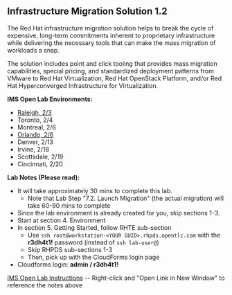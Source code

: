 
Infrastructure Migration Solution 1.2
---------------------------------------------------------------------

The Red Hat infrastructure migration solution helps to break the cycle of expensive, long-term commitments inherent to proprietary infrastructure while delivering the necessary tools that can make the mass migration of workloads a snap. 

The solution includes point and click tooling that provides mass migration capabilities, special pricing, and standardized deployment patterns from VMware to Red Hat Virtualization, Red Hat OpenStack Platform, and/or Red Hat Hyperconverged Infrastructure for Virtualization. 

**IMS Open Lab Environments:**
- [Raleigh, 2/3](https://www.opentlc.com/gg/gg.cgi?profile=generic_na_arwinata-redhat.com)
- Toronto, 2/4
- Montreal, 2/6
- [Orlando, 2/6](https://www.opentlc.com/gg/gg.cgi?profile=generic_na_arwinata-redhat.com)
- Denver, 2/13
- Irvine, 2/18
- Scottsdale, 2/19
- Cincinnati, 2/20

**Lab Notes (Please read):**
- It will take approximately 30 mins to complete this lab. 
  - Note that Lab Step "7.2. Launch Migration" (the actual migration) will take 60-90 mins to complete
- Since the lab environment is already created for you, skip sections 1-3. 
- Start at section 4. Environment
- In section 5. Getting Started, follow RHTE sub-section
  - Use `ssh root@workstation-<YOUR GUID>.rhpds.opentlc.com` with the **r3dh4t1!** password (instead of `ssh lab-user@`) 
  - Skip RHPDS sub-sections 1-3 
  - Then, pick up with the CloudForms login page
- Cloudforms login: **admin / r3dh4t1!**

[IMS Open Lab Instructions](https://github.com/RedHatDemos/RHS-Infrastructure_Migration/blob/ims_1.2/doc/lab1.adoc) -- Right-click and "Open Link in New Window" to reference the notes above 




